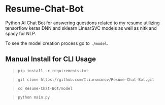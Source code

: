 # Resume-Chat-Bot
Python AI Chat Bot for answering questions related to my resume utilizing tensorflow keras DNN and sklearn LinearSVC models as well as nltk and spacy for NLP.

To see the model creation process go to `./model`.

<!--idea: Make this into an API and host it on heroku or aws or smthn. Then with your personal website make calls to this.-->

## Manual Install for CLI Usage

> `pip install -r requirements.txt`

> `git clone https://github.com/Iliaromanov/Resume-Chat-Bot.git`

> `cd Resume-Chat-Bot/model`

> `python main.py`
